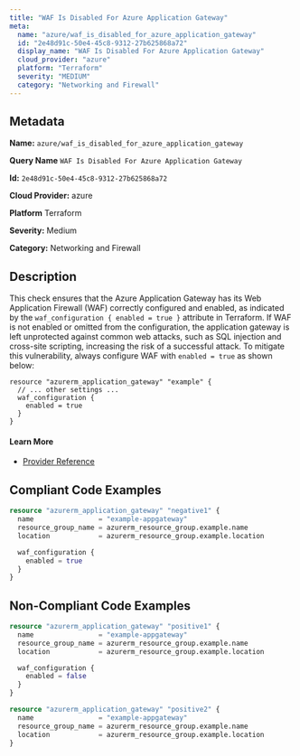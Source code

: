 ```yaml
---
title: "WAF Is Disabled For Azure Application Gateway"
meta:
  name: "azure/waf_is_disabled_for_azure_application_gateway"
  id: "2e48d91c-50e4-45c8-9312-27b625868a72"
  display_name: "WAF Is Disabled For Azure Application Gateway"
  cloud_provider: "azure"
  platform: "Terraform"
  severity: "MEDIUM"
  category: "Networking and Firewall"
---
```

## Metadata

**Name:** `azure/waf_is_disabled_for_azure_application_gateway`

**Query Name** `WAF Is Disabled For Azure Application Gateway`

**Id:** `2e48d91c-50e4-45c8-9312-27b625868a72`

**Cloud Provider:** azure

**Platform** Terraform

**Severity:** Medium

**Category:** Networking and Firewall

## Description
This check ensures that the Azure Application Gateway has its Web Application Firewall (WAF) correctly configured and enabled, as indicated by the `waf_configuration { enabled = true }` attribute in Terraform. If WAF is not enabled or omitted from the configuration, the application gateway is left unprotected against common web attacks, such as SQL injection and cross-site scripting, increasing the risk of a successful attack. To mitigate this vulnerability, always configure WAF with `enabled = true` as shown below:

```
resource "azurerm_application_gateway" "example" {
  // ... other settings ...
  waf_configuration {
    enabled = true
  }
}
```

#### Learn More

 - [Provider Reference](https://registry.terraform.io/providers/hashicorp/azurerm/latest/docs/resources/application_gateway)


## Compliant Code Examples
```terraform
resource "azurerm_application_gateway" "negative1" {
  name                = "example-appgateway"
  resource_group_name = azurerm_resource_group.example.name
  location            = azurerm_resource_group.example.location

  waf_configuration {
    enabled = true
  }
}
```
## Non-Compliant Code Examples
```terraform
resource "azurerm_application_gateway" "positive1" {
  name                = "example-appgateway"
  resource_group_name = azurerm_resource_group.example.name
  location            = azurerm_resource_group.example.location

  waf_configuration {
    enabled = false
  }
}

resource "azurerm_application_gateway" "positive2" {
  name                = "example-appgateway"
  resource_group_name = azurerm_resource_group.example.name
  location            = azurerm_resource_group.example.location
}
```